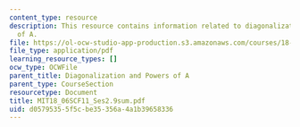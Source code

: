 ```yaml
---
content_type: resource
description: This resource contains information related to diagonalization and powers
  of A.
file: https://ol-ocw-studio-app-production.s3.amazonaws.com/courses/18-06sc-linear-algebra-fall-2011/d05795355f5cbe35356a4a1b39658336_MIT18_06SCF11_Ses2.9sum.pdf
file_type: application/pdf
learning_resource_types: []
ocw_type: OCWFile
parent_title: Diagonalization and Powers of A
parent_type: CourseSection
resourcetype: Document
title: MIT18_06SCF11_Ses2.9sum.pdf
uid: d0579535-5f5c-be35-356a-4a1b39658336
---
```

